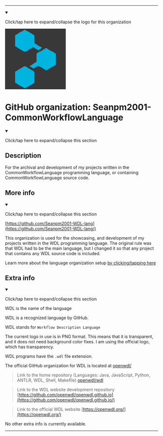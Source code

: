 
***

<!--
<details><summary><p>Click/tap here to expand/collapse the unused square logo for this project</p></summary>

![CommonWorkflowLanguage.jpeg failed to load. The file may be missing or corrupt. Check the file path for errors first.](/AdditionalInfo/2/Seanpm2001-CommonWorkflowLanguage-lang/CommonWorkflowLanguage.jpeg)

</details>
!-->

<!--
<details open><summary><p>Click/tap here to expand/collapse the full resolution (vector) logo for this project</p></summary>

![ failed to load. The file may be missing or corrupt. Check the file path for errors first.](/AdditionalInfo/2/Seanpm2001-AL-lang-lang/ML_logo.svg)

</details>

<details><summary><p>Click/tap here to expand/collapse the non-vector (raster) logo for this project</p></summary>
!-->

</details>

<details open><summary><p lang="en">Click/tap here to expand/collapse the logo for this organization</p></summary>

![OpenWDL_Logo.png failed to load. The file may be missing or corrupt. Check the file path for errors first.](/AdditionalInfo/2/Seanpm2001-WDL-lang/OpenWDL_Logo.png)

</details>

<!--
</details>
!-->

# GitHub organization: Seanpm2001-CommonWorkflowLanguage

<details open><summary><p lang="en">Click/tap here to expand/collapse this section</p></summary>

## Description

For the archival and development of my projects written in the CommonWorkflowLanguage programming language, or containing CommonWorkflowLanguage source code.

</details>

## More info

<details open><summary><p lang="en">Click/tap here to expand/collapse this section</p></summary>

[https://github.com/Seanpm2001-WDL-lang](https://github.com/Seanpm2001-WDL-lang/)

This organization is used for the showcasing, and development of my projects written in the WDL programming language. The original rule was that WDL had to be the main language, but I changed it so that any project that contains any WDL source code is included.

Learn more about the language organization setup [by clicking/tapping here](/AdditionalInfo/LanguageOrgs/README.md)

</details>

## Extra info

<details open><summary><p lang="en">Click/tap here to expand/collapse this section</p></summary>

WDL is the name of the language

WDL is a recognized language by GitHub.

WDL stands for `Workflow Description Language`

The current logo in use is in PNG format. This means that it is transparent, and it does not need background color fixes. I am using the official logo, which has transparency.

WDL programs have the `.wdl` file extension.

The official GitHub organization for WDL is located at [openwdl/](https://github.com/openwdl/)

> Link to the home repository (Languages: Java, JavaScript, Python, ANTLR, WDL, Shell, Makefile) [openwdl/wdl](https://github.com/openwdl/wdl/)

> Link to the WDL website development repository [https://github.com/openwdl/openwdl.github.io](https://github.com/openwdl/openwdl.github.io/)

> Link to the official WDL website [https://openwdl.org/](https://openwdl.org/)

<!-- I currently cannot figure out what file extension CommonWorkflowLanguage programs use. !-->

<!-- The logo currently in use is in GIF format, but is not animated.!-->

<!--I don't know what CommonWorkflowLanguage-lang stands for, in the sense of programming languages. !-->

No other extra info is currently available.

</details>

***
